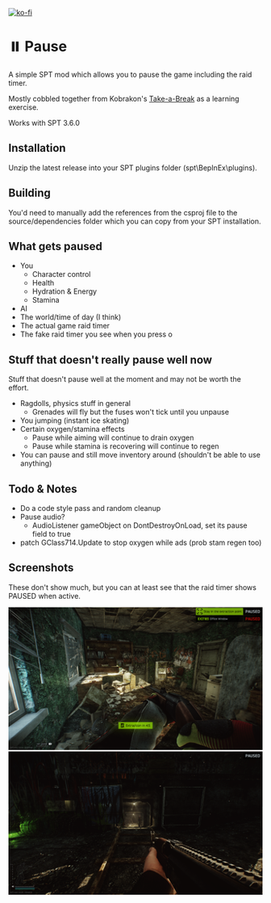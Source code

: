 [![ko-fi](https://ko-fi.com/img/githubbutton_sm.svg)](https://ko-fi.com/S6S3NKK32)

# ⏸️ Pause
A simple SPT mod which allows you to pause the game including the raid timer. 

Mostly cobbled together from Kobrakon's [Take-a-Break](https://github.com/kobrakon/TakeABreak) as a learning exercise.

Works with SPT 3.6.0

## Installation
Unzip the latest release into your SPT plugins folder (spt\BepInEx\plugins).

## Building
You'd need to manually add the references from the csproj file to the source/dependencies folder which you can copy from your SPT installation.

## What gets paused
- You
  - Character control
  - Health
  - Hydration & Energy
  - Stamina
- AI
- The world/time of day (I think)
- The actual game raid timer
- The fake raid timer you see when you press o

## Stuff that doesn't really pause well now
Stuff that doesn't pause well at the moment and may not be worth the effort.
- Ragdolls, physics stuff in general
  - Grenades will fly but the fuses won't tick until you unpause
- You jumping (instant ice skating)
- Certain oxygen/stamina effects
  - Pause while aiming will continue to drain oxygen
  - Pause while stamina is recovering will continue to regen
- You can pause and still move inventory around (shouldn't be able to use anything)
  
## Todo & Notes
- Do a code style pass and random cleanup
- Pause audio?
  - AudioListener gameObject on DontDestroyOnLoad, set its pause field to true
- patch GClass714.Update to stop oxygen while ads (prob stam regen too)

## Screenshots
These don't show much, but you can at least see that the raid timer shows PAUSED when active.

[<img src="images/p1.png">]()
[<img src="images/p2.png">]()
